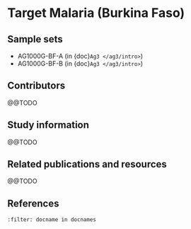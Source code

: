 # Target Malaria (Burkina Faso)

## Sample sets

* AG1000G-BF-A (in {doc}`Ag3 </ag3/intro>`)
* AG1000G-BF-B (in {doc}`Ag3 </ag3/intro>`)

## Contributors

@@TODO

## Study information

@@TODO

## Related publications and resources

@@TODO

## References

```{bibliography}
:filter: docname in docnames
```
